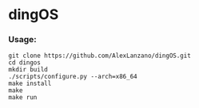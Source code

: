 # dingOS
### Usage:
```
git clone https://github.com/AlexLanzano/dingOS.git
cd dingos
mkdir build
./scripts/configure.py --arch=x86_64
make install
make
make run
```
